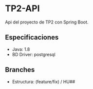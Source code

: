 # TP2-API

Api del proyecto de TP2 con Spring Boot.

## Especificaciones

* Java: 1.8
* BD Driver: postgresql



## Branches

* Estructura: (feature/fix) / HU##
